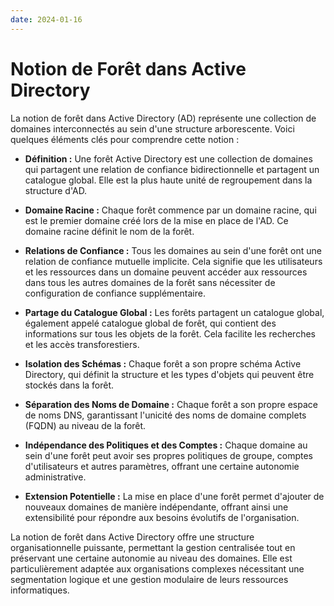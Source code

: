 ```yaml
---
date: 2024-01-16
---
```

# Notion de Forêt dans Active Directory
La notion de forêt dans Active Directory (AD) représente une collection de domaines interconnectés au sein d'une structure arborescente. Voici quelques éléments clés pour comprendre cette notion :

- **Définition :** Une forêt Active Directory est une collection de domaines qui partagent une relation de confiance bidirectionnelle et partagent un catalogue global. Elle est la plus haute unité de regroupement dans la structure d'AD.
    
- **Domaine Racine :** Chaque forêt commence par un domaine racine, qui est le premier domaine créé lors de la mise en place de l'AD. Ce domaine racine définit le nom de la forêt.
    
- **Relations de Confiance :** Tous les domaines au sein d'une forêt ont une relation de confiance mutuelle implicite. Cela signifie que les utilisateurs et les ressources dans un domaine peuvent accéder aux ressources dans tous les autres domaines de la forêt sans nécessiter de configuration de confiance supplémentaire.
    
- **Partage du Catalogue Global :** Les forêts partagent un catalogue global, également appelé catalogue global de forêt, qui contient des informations sur tous les objets de la forêt. Cela facilite les recherches et les accès transforestiers.
    
- **Isolation des Schémas :** Chaque forêt a son propre schéma Active Directory, qui définit la structure et les types d'objets qui peuvent être stockés dans la forêt.
    
- **Séparation des Noms de Domaine :** Chaque forêt a son propre espace de noms DNS, garantissant l'unicité des noms de domaine complets (FQDN) au niveau de la forêt.
    
- **Indépendance des Politiques et des Comptes :** Chaque domaine au sein d'une forêt peut avoir ses propres politiques de groupe, comptes d'utilisateurs et autres paramètres, offrant une certaine autonomie administrative.
    
- **Extension Potentielle :** La mise en place d'une forêt permet d'ajouter de nouveaux domaines de manière indépendante, offrant ainsi une extensibilité pour répondre aux besoins évolutifs de l'organisation.
    

La notion de forêt dans Active Directory offre une structure organisationnelle puissante, permettant la gestion centralisée tout en préservant une certaine autonomie au niveau des domaines. Elle est particulièrement adaptée aux organisations complexes nécessitant une segmentation logique et une gestion modulaire de leurs ressources informatiques.